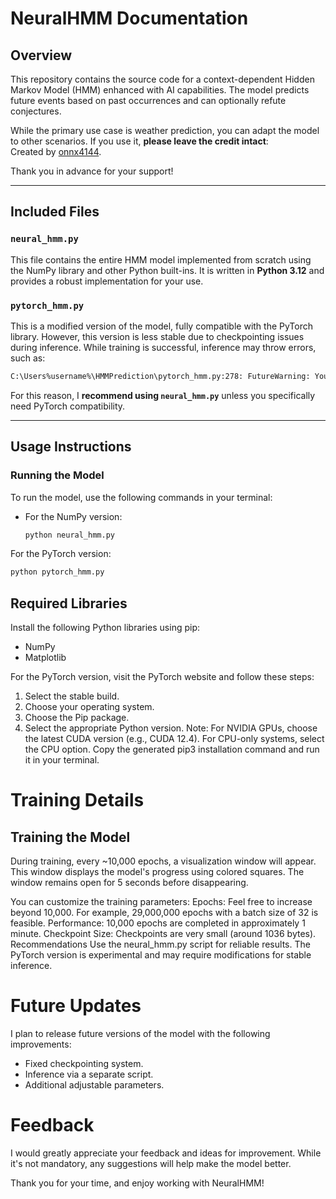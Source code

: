 # NeuralHMM Documentation

## Overview

This repository contains the source code for a context-dependent Hidden Markov Model (HMM) enhanced with AI capabilities. The model predicts future events based on past occurrences and can optionally refute conjectures. 

While the primary use case is weather prediction, you can adapt the model to other scenarios. If you use it, **please leave the credit intact**:  
Created by [onnx4144](https://www.instagram.com/onnx4144/).  

Thank you in advance for your support!

---

## Included Files

### `neural_hmm.py`
This file contains the entire HMM model implemented from scratch using the NumPy library and other Python built-ins. It is written in **Python 3.12** and provides a robust implementation for your use.

### `pytorch_hmm.py`
This is a modified version of the model, fully compatible with the PyTorch library. However, this version is less stable due to checkpointing issues during inference. While training is successful, inference may throw errors, such as:
```bash
C:\Users%username%\HMMPrediction\pytorch_hmm.py:278: FutureWarning: You are using torch.load with weights_only=False... AttributeError: 'collections.OrderedDict' object has no attribute 'predict_from_prompt'
```

For this reason, I **recommend using `neural_hmm.py`** unless you specifically need PyTorch compatibility.

---

## Usage Instructions

### Running the Model

To run the model, use the following commands in your terminal:

- For the NumPy version:  
  ```bash
  python neural_hmm.py
For the PyTorch version:
```bash
python pytorch_hmm.py
```
## Required Libraries
Install the following Python libraries using pip:
- NumPy
- Matplotlib

For the PyTorch version, visit the PyTorch website and follow these steps:
1. Select the stable build.
2. Choose your operating system.
3. Choose the Pip package.
4. Select the appropriate Python version.
Note: For NVIDIA GPUs, choose the latest CUDA version (e.g., CUDA 12.4). For CPU-only systems, select the CPU option.
Copy the generated pip3 installation command and run it in your terminal.

# Training Details

## Training the Model
During training, every ~10,000 epochs, a visualization window will appear. This window displays the model's progress using colored squares. The window remains open for 5 seconds before disappearing.

You can customize the training parameters:
Epochs: Feel free to increase beyond 10,000. For example, 29,000,000 epochs with a batch size of 32 is feasible.
Performance: 10,000 epochs are completed in approximately 1 minute.
Checkpoint Size: Checkpoints are very small (around 1036 bytes).
Recommendations
Use the neural_hmm.py script for reliable results.
The PyTorch version is experimental and may require modifications for stable inference.

# Future Updates
I plan to release future versions of the model with the following improvements:
- Fixed checkpointing system.
- Inference via a separate script.
- Additional adjustable parameters.

# Feedback
I would greatly appreciate your feedback and ideas for improvement. While it's not mandatory, any suggestions will help make the model better.

Thank you for your time, and enjoy working with NeuralHMM!

